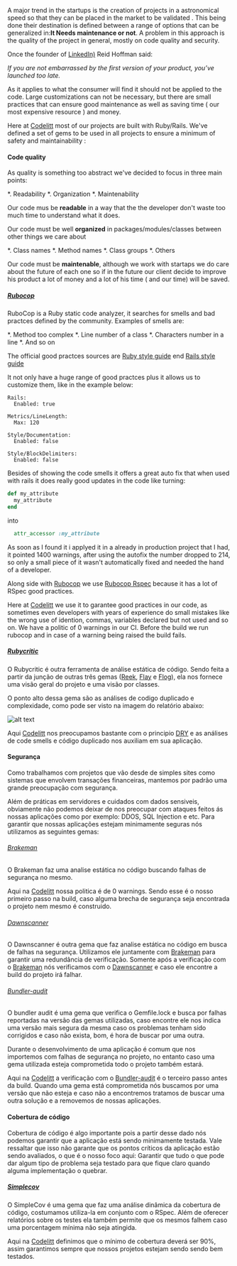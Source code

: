 A major trend in the startups is the creation of projects in a astronomical speed so that they can be placed in the market to be validated . This being done their destination is defined between a range of options that can be generalized in:**It Needs maintenance or not**. A problem in this approach is the quality of the project in general, mostly on  code  quality and security.

Once the founder of [LinkedIn)](www.linkedin.com) Reid Hoffman said:

*If you are not embarrassed by the first version of your product, you’ve launched too late.*

As it applies to what the consumer will find it
should not be applied to the code. Large customizations can not be
necessary, but there are small practices that can ensure good
maintenance as well as saving time ( our most expensive resource ) and
money.

Here at [Codelitt](codelitt.com) most of our projects are built with 
Ruby/Rails. We've defined a set of gems to be used in all projects 
to ensure a minimum of safety and maintainability :

#### Code quality

As quality is something too abstract we've decided to focus in three main points:

  *. Readability
  *. Organization
  *. Maintenability

Our code mus be **readable** in a way that the the developer don't waste too much time
to understand what it does.

Our code must be well **organized** in packages/modules/classes between other things we care about

  *. Class names
  *. Method names
  *. Class groups
  *. Others

Our code must be **maintenable**, although we work with startaps we do care about the future of each one
so if in the future our client decide to improve his product a lot of money and a lot of his time  ( and our time)
will be saved.

##### [Rubocop](https://github.com/bbatsov/rubocop)

RuboCop is a Ruby static code analyzer, it searches for smells and bad practces defined by the community.
Examples of smells are: 

  *. Method too complex
  *. Line number of a class
  *. Characters number in a line
  *. And so on

The official good practces sources are  [Ruby style guide](https://github.com/bbatsov/ruby-style-guide) end
[Rails style guide](https://github.com/bbatsov/rails-style-guide)

It not only have a huge range of good practces plus it allows us to customize them, like in the example below:

```
Rails:
  Enabled: true

Metrics/LineLength:
  Max: 120

Style/Documentation:
  Enabled: false

Style/BlockDelimiters:
  Enabled: false
```

Besides of showing the code smells it offers a great auto fix that when used with rails 
it does really good updates in the code like turning:

``` ruby
def my_attribute
  my_attribute
end
```

into 

``` ruby
  attr_accessor :my_attribute
```

As soon as I found it i applyed it in a already in production project that I had, it pointed
1400 warnings, after using the autofix the number dropped to 214,  so only a small piece of  it
wasn't automatically fixed and needed the hand of a developer.
 
Along side with [Rubocop](https://github.com/bbatsov/rubocop) we use
[Rubocop Rspec](https://github.com/nevir/rubocop-rspec)  because it has  a lot of RSpec good practices.

Here at [Codelitt](codelitt.com) we use it to garantee good practices in our code,  as sometimes even developers with
years of experience do small mistakes like the wrong use of idention, commas,  variables declared but not used and so on.
We have a politic of 0 warnings in our CI. Before the build we run rubocop and in case of a warning being raised the build fails.

##### [Rubycritic](https://github.com/whitesmith/rubycritic)

O Rubycritic é outra ferramenta de análise estática de código. Sendo
feita a partir da junção de outras três gemas
 ([Reek](https://github.com/troessner/reek),
 [Flay](https://github.com/seattlerb/flay) e
 [Flog](https://github.com/seattlerb/flog)), ela nos
fornece uma visão geral do projeto e uma visão por classes.

O ponto alto dessa gema são as análises de codigo duplicado e
complexidade, como pode ser visto na imagem do relatório abaixo:

![alt text](http://www.clipular.com/c/5227312822353920.png?k=xKPmaAjaIBnIg-ZwOJoLbZVlQZ8
"Ruby Critics image example")

Aqui [Codelitt](codelitt.com) nos preocupamos bastante com o principio
[DRY](https://en.wikipedia.org/wiki/Don%27t_repeat_yourself) e
as análises de code smells e código duplicado nos auxiliam 
em sua aplicação.

#### Segurança

Como trabalhamos com projetos que vão desde de simples sites como sistemas
que envolvem transações financeiras, mantemos por padrão uma grande
preocupação com segurança.

Além de práticas em servidores e cuidados com dados sensiveis, obviamente
não podemos deixar de nos preocupar com ataques feitos ás nossas aplicações
como por exemplo: DDOS, SQL Injection e etc. Para garantir que
nossas aplicações estejam minimamente seguras nós utilizamos as seguintes
gemas:

###### [Brakeman](https://github.com/presidentbeef/brakeman)

O Brakeman faz uma analise estática no código buscando falhas de segurança
no mesmo.

Aqui na [Codelitt](codelitt.com) nossa politica é de 0 warnings. Sendo
esse é o nosso primeiro passo na build, caso alguma brecha de segurança
seja encontrada o projeto nem mesmo é construido.

###### [Dawnscanner](https://github.com/thesp0nge/dawnscanner)

O Dawnscanner é outra gema que faz analise estática no código em busca
de falhas na segurança.
Utilizamos ele juntamente com [Brakeman](https://github.com/presidentbeef/brakeman)
para garantir uma redundância de verificação.
Somente após a verificação com o [Brakeman](https://github.com/presidentbeef/brakeman) 
nós verificamos com o [Dawnscanner](https://github.com/thesp0nge/dawnscanner)
e caso ele encontre a build do projeto irá falhar.

###### [Bundler-audit](https://github.com/rubysec/bundler-audit)

O bundler audit é uma gema que verifica o Gemfile.lock e busca por falhas
reportadas na versão das gemas utilizadas, caso encontre ele nos indica
uma versão mais segura da mesma caso os problemas tenham sido corrigidos
e caso não exista, bom, é hora de buscar por uma outra. 

Durante o desenvolvimento de uma aplicação é comum que nos importemos 
com falhas de segurança no projeto, no entanto caso uma gema utilizada esteja 
comprometida todo o projeto também estará.

Aqui na [Codelitt](codelitt.com) a verificação com o 
[Bundler-audit](https://github.com/rubysec/bundler-audit) é o terceiro passo
antes da build. Quando uma gema está comprometida nós buscamos por uma versão
que não esteja e caso não a encontremos tratamos de buscar uma outra solução e
a removemos de nossas aplicações.

#### Cobertura de código

Cobertura de código é algo importante pois a partir desse dado nós podemos
garantir que a aplicação está sendo minimamente testada. Vale ressaltar que
isso não garante que os pontos críticos da aplicação estão sendo avaliados,
o que é o nosso foco aqui: Garantir que tudo o que pode dar algum tipo de 
problema seja testado para que fique claro quando alguma implementação o 
quebrar.

##### [Simplecov](https://github.com/colszowka/simplecov)

O SimpleCov é uma gema que faz uma análise dinâmica da cobertura de
código, costumamos utiliza-la em conjunto com o RSpec. Além de oferecer
relatórios sobre os testes ela também permite que os mesmos falhem caso
uma porcentagem mínima não seja atingida.

Aqui na [Codelitt](codelitt.com) definimos que o mínimo de cobertura
deverá ser 90%, assim garantimos sempre que nossos projetos estejam
sendo sendo bem testados.
